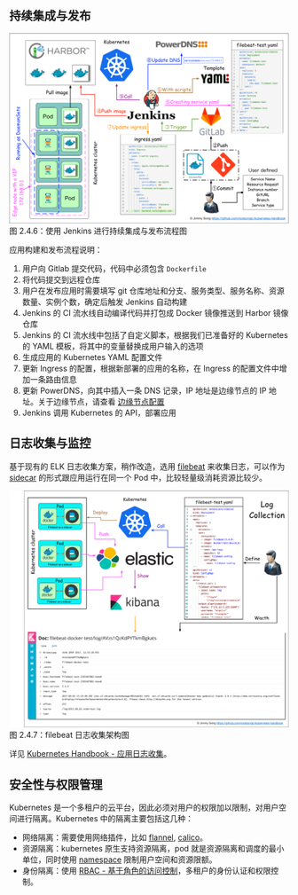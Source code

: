 ## 持续集成与发布

[![使用 Jenkins 进行持续集成与发布流程图](assets/kubernetes-jenkins-ci-cd.png)](https://jimmysong.io/kubernetes-handbook/images/kubernetes-jenkins-ci-cd.png)图 2.4.6：使用 Jenkins 进行持续集成与发布流程图

应用构建和发布流程说明：

1. 用户向 Gitlab 提交代码，代码中必须包含 `Dockerfile`
2. 将代码提交到远程仓库
3. 用户在发布应用时需要填写 git 仓库地址和分支、服务类型、服务名称、资源数量、实例个数，确定后触发 Jenkins 自动构建
4. Jenkins 的 CI 流水线自动编译代码并打包成 Docker 镜像推送到 Harbor 镜像仓库
5. Jenkins 的 CI 流水线中包括了自定义脚本，根据我们已准备好的 Kubernetes 的 YAML 模板，将其中的变量替换成用户输入的选项
6. 生成应用的 Kubernetes YAML 配置文件
7. 更新 Ingress 的配置，根据新部署的应用的名称，在 Ingress 的配置文件中增加一条路由信息
8. 更新 PowerDNS，向其中插入一条 DNS 记录，IP 地址是边缘节点的 IP 地址。关于边缘节点，请查看 [边缘节点配置](https://jimmysong.io/kubernetes-handbook/practice/edge-node-configuration.html)
9. Jenkins 调用 Kubernetes 的 API，部署应用

## 日志收集与监控

基于现有的 ELK 日志收集方案，稍作改造，选用 [filebeat](https://www.elastic.co/products/beats/filebeat) 来收集日志，可以作为 [sidecar](https://jimmysong.io/kubernetes-handbook/GLOSSARY.html#sidecar) 的形式跟应用运行在同一个 Pod 中，比较轻量级消耗资源比较少。

[![filebeat 日志收集架构图](assets/filebeat-log-collector-arch.png)](https://jimmysong.io/kubernetes-handbook/images/filebeat-log-collector-arch.png)图 2.4.7：filebeat 日志收集架构图

详见 [Kubernetes Handbook - 应用日志收集](https://jimmysong.io/kubernetes-handbook/practice/app-log-collection.html)。

## 安全性与权限管理

Kubernetes 是一个多租户的云平台，因此必须对用户的权限加以限制，对用户空间进行隔离。Kubernetes 中的隔离主要包括这几种：

- 网络隔离：需要使用网络插件，比如 [flannel](https://coreos.com/flannel/), [calico](https://www.projectcalico.org/)。
- 资源隔离：kubernetes 原生支持资源隔离，pod 就是资源隔离和调度的最小单位，同时使用 [namespace](https://jimmysong.io/kubernetes-handbook/concepts/namespace.html) 限制用户空间和资源限额。
- 身份隔离：使用 [RBAC - 基于角色的访问控制](https://jimmysong.io/kubernetes-handbook/guide/rbac.html)，多租户的身份认证和权限控制。